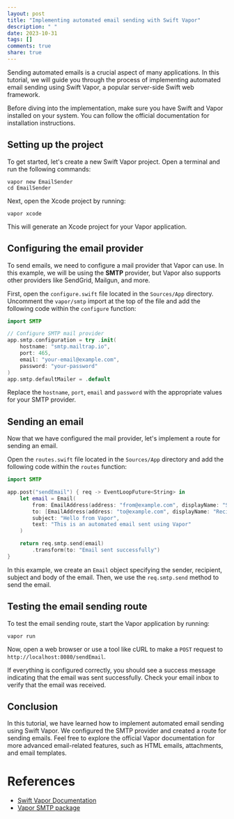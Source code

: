 ```yaml
---
layout: post
title: "Implementing automated email sending with Swift Vapor"
description: " "
date: 2023-10-31
tags: []
comments: true
share: true
---
```


Sending automated emails is a crucial aspect of many applications. In this tutorial, we will guide you through the process of implementing automated email sending using Swift Vapor, a popular server-side Swift web framework.

Before diving into the implementation, make sure you have Swift and Vapor installed on your system. You can follow the official documentation for installation instructions.

## Setting up the project

To get started, let's create a new Swift Vapor project. Open a terminal and run the following commands:

```shell
vapor new EmailSender
cd EmailSender
```

Next, open the Xcode project by running:

```shell
vapor xcode
```

This will generate an Xcode project for your Vapor application.

## Configuring the email provider

To send emails, we need to configure a mail provider that Vapor can use. In this example, we will be using the **SMTP** provider, but Vapor also supports other providers like SendGrid, Mailgun, and more.

First, open the `configure.swift` file located in the `Sources/App` directory. Uncomment the `vapor/smtp` import at the top of the file and add the following code within the `configure` function:

```swift
import SMTP

// Configure SMTP mail provider
app.smtp.configuration = try .init(
    hostname: "smtp.mailtrap.io",
    port: 465,
    email: "your-email@example.com",
    password: "your-password"
)
app.smtp.defaultMailer = .default
```

Replace the `hostname`, `port`, `email` and `password` with the appropriate values for your SMTP provider.

## Sending an email

Now that we have configured the mail provider, let's implement a route for sending an email.

Open the `routes.swift` file located in the `Sources/App` directory and add the following code within the `routes` function:

```swift
import SMTP

app.post("sendEmail") { req -> EventLoopFuture<String> in
    let email = Email(
        from: EmailAddress(address: "from@example.com", displayName: "Sender"),
        to: [EmailAddress(address: "to@example.com", displayName: "Recipient")],
        subject: "Hello from Vapor",
        text: "This is an automated email sent using Vapor"
    )

    return req.smtp.send(email)
        .transform(to: "Email sent successfully")
}
```

In this example, we create an `Email` object specifying the sender, recipient, subject and body of the email. Then, we use the `req.smtp.send` method to send the email.

## Testing the email sending route

To test the email sending route, start the Vapor application by running:

```shell
vapor run
```

Now, open a web browser or use a tool like cURL to make a `POST` request to `http://localhost:8080/sendEmail`.

If everything is configured correctly, you should see a success message indicating that the email was sent successfully. Check your email inbox to verify that the email was received.

## Conclusion

In this tutorial, we have learned how to implement automated email sending using Swift Vapor. We configured the SMTP provider and created a route for sending emails. Feel free to explore the official Vapor documentation for more advanced email-related features, such as HTML emails, attachments, and email templates.

# References

- [Swift Vapor Documentation](https://docs.vapor.codes)
- [Vapor SMTP package](https://github.com/vapor-community/smtp)